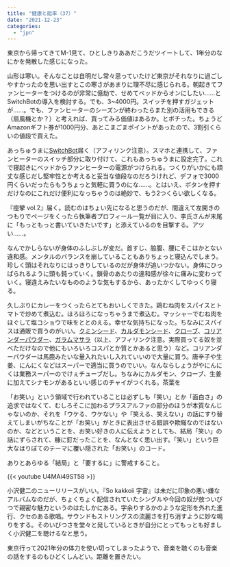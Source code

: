 ```yaml
---
title: "健康と能率（37）"
date: "2021-12-23"
categories: 
  - "jpn"
---
```


東京から帰ってきてM-1見て、ひとしきりああだこうだツイートして、1年分のなにかを発散した感じになった。

山形は寒い。そんなことは自明だし常々思っていたけど東京がそれなりに過ごしやすかったのを思い出すとこの寒さがあまりに理不尽に感じられる。朝起きてファンヒーターをつけるのが非常に億劫で、せめてベッドからオンにしたい……とSwitchBotの導入を検討する。でも、3~4000円。スイッチを押すガジェットが……。でも、ファンヒーターのシーズンが終わったらまた別の活用もできる（扇風機とか？）と考えれば、買ってみる価値はあるか。とポチった。ちょうどAmazonギフト券が1000円分、あとこまごまポイントがあったので、3割引くらいの値段で買えた。

あっちゅうまに[SwitchBot](https://amzn.to/3yJl2Jj)届く（アフィリンク注意）。スマホと連携して、ファンヒーターのスイッチ部分に取り付けて、これもあっちゅうまに設定完了。これで寝起きにベッドからファンヒーターの電源がつけられる。つくりがいかにも頑丈な感じだし堅牢性とか考えると妥当な値段なのだろうけれど、デフォで3000円くらいだったらもうちょっと気軽に買うのにな……。とはいえ、ボタンを押すだけなのにこれだけ便利になっちゃうのは絶妙で、もう2つくらい欲しくなる。

『痙攣 vol.2』届く。読むのはちょい先になると思うのだが、間違えて左開きのつもりでページをくったら執筆者プロフィール一覧が目に入り、李氏さんが末尾に「もっともっと書いていきたいです」と添えているのを目撃する。アツい……。

なんでかしらないが身体のふしぶしが変だ。首すじ、脇腹、腰にそこはかとない違和感。メンタルのバランスを崩していることもありちょっと寝込んでしまう。珍しく頭はそれなりにはっきりしているのだが身体が追いつかない。身体にひっぱられるように頭も鈍っていく。鎖骨のあたりの違和感が徐々に痛みに変わっていく。寝違えみたいなもののような気もするから、あったかくしてゆっくり寝る。

久しぶりにカレーをつくったらとてもおいしくできた。鶏むね肉をスパイスとトマトで炒めて煮込む。ほろほろになっちゃうまで煮込む。マッシャーでむね肉をほぐして塩コショウで味をととのえる。幸せな気持ちになった。ちなみにスパイスは通販で買うのがいい。[クミンシード](https://amzn.to/3mpDpxO)、[カルダモンシード](https://amzn.to/3H560QZ)、[クローブ](https://amzn.to/3Jlr7k6)、[コリアンダーパウダー](https://amzn.to/3qouw9c)、[ガラムマサラ](https://amzn.to/3qheb5X)（以上、アフィリンク注意。実際買ってる奴を並べただけなので他にもいろいろコスパとか質とかあると思う）など。コリアンダーパウダーは馬鹿みたいな量入れたいし入れていいので大量に買う。唐辛子や生姜、にんにくなどはスーパーで適当に買うのでいい。なんならしょうがやにんにくは業務スーパーのでけぇチューブだし。ちなみにカルダモン、クローブ、生姜に加えてシナモンがあるといい感じのチャイがつくれる。茶葉を

「お笑い」という領域で行われていることは必ずしも「笑い」とか「面白さ」の追求ではなくて、むしろそこに加わるプラスアルファの部分のほうが本質なんじゃないのか、それを「ウケる、ウケない」や「笑える、笑えない」の話にすり替えてしまいがちなことが「お笑い」がときに表出させる錯誤や欺瞞なのではないのか、などということを、お笑い好きの人に伝えようとしても、結局「笑い」の話にずらされて、糠に釘だったことを、なんとなく思い出す。「笑い」という巨大なはりぼてのテーマに覆い隠された「お笑い」のコード。

ありとあらゆる「結局」と「要するに」に警戒すること。

{{< youtube U4MAi49ST58 >}}

小沢健二のニューリリースがいい。『So kakkoii 宇宙』は未だに印象の悪い嫌なアルバムなのだが、ちょくちょく配信されていたシングルや今回の奴が放ついびつで親密な魅力というのはたしかにある。字余りするかのような定形を外れた進行、クセのある歌唱。サウンドもストリングスの流麗さを打ち消すように妙な鳴りをする。そのいびつさを堂々と発しているときが自分にとってもっとも好ましく小沢健二を聴けるなと思う。

東京行って2021年分の体力を使い切ってしまったようで、音楽を聴くのも音楽の話をするのもひどくしんどい。距離を置きたい。
